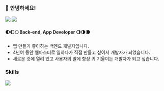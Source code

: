 ### 👋 **안녕하세요!**

<p>
  <a href="https://jupiterwind.github.io/" target="_blank">
<img src="https://img.shields.io/badge/About Me-F7DF1E?style=for-the-badge&logo=Buy Me A Coffee&logoColor=black"></a>
   <a href="https://jupiterwind.tistory.com/" target="_blank">
  <img src="https://img.shields.io/badge/BLOG-white?style=for-the-badge&logo=Tistory&logoColor=black"></a>
</p>

#### 🌓🌔🌕 Back-end, App Developer 🌖🌗🌘
- 앱 만들기 좋아하는 백엔드 개발자입니다.
- 4년여 동안 웹마스터로 일하다가 직접 만들고 싶어서 개발자가 되었습니다.
- 새로운 것에 열려 있고 사용자의 말에 항상 귀 기울이는 개발자가 되고 싶습니다.

### Skills

<img src="https://img.shields.io/badge/JAVASCRIPT-F7DF1E?style=flat-square&logo=JavaScript&logoColor=black">


<!--
**JupiterWind/JupiterWind** is a ✨ _special_ ✨ repository because its `README.md` (this file) appears on your GitHub profile.

Here are some ideas to get you started:

- 🔭 I’m currently working on ...
- 🌱 I’m currently learning ...
- 👯 I’m looking to collaborate on ...
- 🤔 I’m looking for help with ...
- 💬 Ask me about ...
- 📫 How to reach me: ...
- 😄 Pronouns: ...
- ⚡ Fun fact: ...
-->
